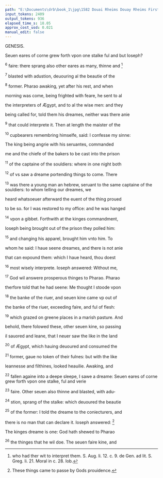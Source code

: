 ```yaml
---
path: "E:\Documents\drb\book_1\jpg\1582 Douai Rheims Douay Rheims First Edition  1 of 3 1609 Old Testament.pdf-145.jpg"
input_tokens: 2409
output_tokens: 936
elapsed_time_s: 18.05
approx_cost_usd: 0.021
manual_edit: false
---
```

GENESIS.

Seuen eares of corne grew forth vpon one stalke ful and but Ioseph?

<sup>6</sup> faire: there sprang also other eares as many, thinne and [^1]

<sup>7</sup> blasted with adustion, deuouring al the beautie of the

<sup>8</sup> former. Pharao awaking, yet after his rest, and when

morning was come, being frighted with feare, he sent to al

the interpreters of Ægypt, and to al the wise men: and they

being called for, told them his dreames, neither was there anie

<sup>9</sup> that could interprete it. Then at length the maister of the

<sup>10</sup> cupbearers remembring himselfe, said: I confesse my sinne:

The king being angrie with his seruantes, commanded

me and the chiefe of the bakers to be cast into the prison

<sup>11</sup> of the captaine of the souldiers: where in one night both

<sup>12</sup> of vs saw a dreame portending things to come. There

<sup>13</sup> was there a young man an hebrew, seruant to the same captaine of the souldiers: to whom telling our dreames, we

heard whatsoeuer afterward the euent of the thing proued

to be so. for I was restored to my office: and he was hanged

<sup>14</sup> vpon a gibbet. Forthwith at the kinges commandment,

Ioseph being brought out of the prison they polled him:

<sup>15</sup> and changing his apparel, brought him vnto him. To

whom he said: I haue seene dreames, and there is not anie

that can expound them: which I haue heard, thou doest

<sup>16</sup> most wisely interprete. Ioseph answered: Without me,

<sup>17</sup> God wil answere prosperous thinges to Pharao. Pharao

therfore told that he had seene: Me thought I stoode vpon

<sup>18</sup> the banke of the riuer, and seuen kine came vp out of

the banke of the riuer, exceeding faire, and ful of flesh:

<sup>19</sup> which grazed on greene places in a marish pasture. And

behold, there folowed these, other seuen kine, so passing

il sauored and leane, that I neuer saw the like in the land

<sup>20</sup> of Ægypt, which hauing deuoured and consumed the

<sup>21</sup> former, gaue no token of their fulnes: but with the like

leannesse and filthines, looked heauilie. Awaking, and

<sup>22</sup> fallen againe into a deepe sleepe, I sawe a dreame: Seuen eares of corne grew forth vpon one stalke, ful and verie

<sup>23</sup> faire. Other seuen also thinne and blasted, with adu-

<sup>24</sup> stion, sprang of the stalke: which deuoured the beautie

<sup>25</sup> of the former: I told the dreame to the coniecturers, and

there is no man that can declare it. Ioseph answered: [^2]

The kinges dreame is one: God hath shewed to Pharao

<sup>26</sup> the thinges that he wil doe. The seuen faire kine, and

[^1]: who had ther wit to interpret them. S. Aug. li. 12. c. 9. de Gen. ad lit. S. Greg. li. 21. Moral in c. 28. Iob.

[^2]: These things came to passe by Gods prouidence.